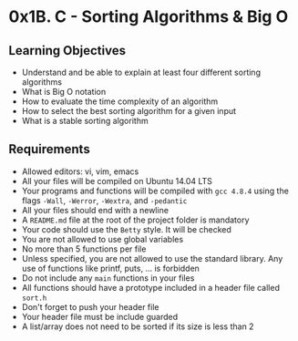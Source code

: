 # 0x1B. C - Sorting Algorithms & Big O

## Learning Objectives
- Understand and be able to explain at least four different sorting algorithms
- What is Big O notation
- How to evaluate the time complexity of an algorithm
- How to select the best sorting algorithm for a given input
- What is a stable sorting algorithm

## Requirements
- Allowed editors: vi, vim, emacs
- All your files will be compiled on Ubuntu 14.04 LTS
- Your programs and functions will be compiled with `gcc 4.8.4` using the flags `-Wall`, `-Werror`, `-Wextra`, and `-pedantic`
- All your files should end with a newline
- A `README.md` file at the root of the project folder is mandatory
- Your code should use the `Betty` style. It will be checked
- You are not allowed to use global variables
- No more than 5 functions per file
- Unless specified, you are not allowed to use the standard library. Any use of functions like printf, puts, ... is forbidden
- Do not include any `main` functions in your files
- All functions should have a prototype included in a header file called `sort.h`
- Don't forget to push your header file
- Your header file must be include guarded
- A list/array does not need to be sorted if its size is less than 2
